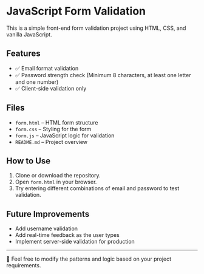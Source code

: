 # JavaScript Form Validation

This is a simple front-end form validation project using HTML, CSS, and vanilla JavaScript.

## Features

- ✅ Email format validation
- ✅ Password strength check (Minimum 8 characters, at least one letter and one number)
- ✅ Client-side validation only

## Files

- `form.html` – HTML form structure
- `form.css` – Styling for the form
- `form.js` – JavaScript logic for validation
- `README.md` – Project overview

## How to Use

1. Clone or download the repository.
2. Open `form.html` in your browser.
3. Try entering different combinations of email and password to test validation.

## Future Improvements

- Add username validation
- Add real-time feedback as the user types
- Implement server-side validation for production

---

📧 Feel free to modify the patterns and logic based on your project requirements.
